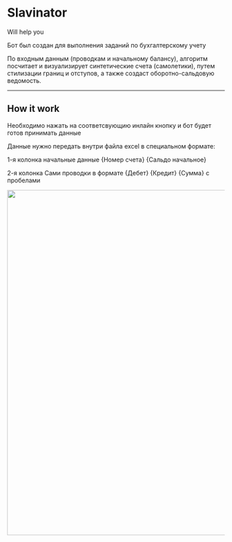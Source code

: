# Slavinator
Will help you

Бот был создан для выполнения заданий по бухгалтерскому учету

По входным данным (проводкам и начальному балансу), алгоритм посчитает и визуализирует синтетические счета (самолетики), путем стилизации границ и отступов, а также создаст оборотно-сальдовую ведомость.

---

## How it work
<article>
  Необходимо нажать на соответсвующию инлайн кнопку и бот будет готов принимать данные
  
  Данные нужно передать внутри файла excel в специальном формате:
  <p>
    1-я колонка начальные данные {Номер счета} {Сальдо начальное}
  </p>
  <p>
    2-я колонка Сами проводки в формате {Дебет} {Кредит} {Сумма} с пробелами
  </p>
</article>
<div id="header" align="center">
  <img src="https://i.imgur.com/DHSJ7eq.gif" width="800"/>
</div>
